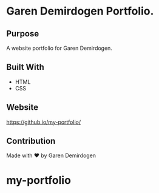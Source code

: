 # Garen Demirdogen Portfolio.

## Purpose
A website portfolio for Garen Demirdogen.

## Built With
* HTML
* CSS

## Website
https://github.io/my-portfolio/

## Contribution
Made with ❤️ by Garen Demirdogen 
# my-portfolio

